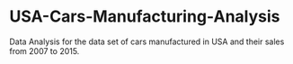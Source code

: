 # USA-Cars-Manufacturing-Analysis
Data Analysis for the data set of cars manufactured in USA and their sales from 2007 to 2015.
